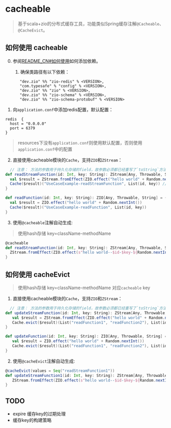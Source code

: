 # cacheable

> 基于scala+zio的分布式缓存工具，功能类似Spring缓存注解`@Cacheable`、`@CacheEvict`。

## 如何使用 cacheable

0. 参阅[README_CN#如何使用](../README_CN.md)如何添加依赖。
   1. 确保类路径有以下依赖：
   ```
      "dev.zio" %% "zio-redis" % <VERSION>,
      "com.typesafe" % "config" % <VERSION>,
      "dev.zio" %% "zio" % <VERSION>,
      "dev.zio" %% "zio-schema" % <VERSION>,
      "dev.zio" %% "zio-schema-protobuf" % <VERSION>
    ```

1. 向`application.conf`中添加redis配置，默认配置：

```
redis  {
  host = "0.0.0.0"
  port = 6379
}
```
> resources下没有`application.conf`则使用默认配置，否则使用`application.conf`中的配置

2. 直接使用cacheable模块的`Cache`，支持`ZIO`和`ZStream`：

```scala
  // 注意： 方法的参数用于持久化存储的field，故参数必须都已经重写了`toString`方法
def readStreamFunction(id: Int, key: String): ZStream[Any, Throwable, String] = {
  val $result = ZStream.fromEffect(ZIO.effect("hello world" + Random.nextInt()))
  Cache($result)("UseCaseExample-readStreamFunction", List(id, key)) // "UseCaseExample-readStreamFunction" is hash key
}

def readFunction(id: Int, key: String): ZIO[Any, Throwable, String] = {
  val $result = ZIO.effect("hello world" + Random.nextInt())
  Cache($result)("UseCaseExample-readFunction", List(id, key))
}
```

3. 使用`@cacheable`注解自动生成:

> 使用hash存储 key=className-methodName

```scala
@cacheable
def readStreamFunction(id: Int, key: String): ZStream[Any, Throwable, String] = {
  ZStream.fromEffect(ZIO.effect(s"hello world--$id-$key-${Random.nextInt()}"))
}
```

## 如何使用 cacheEvict

> 使用hash存储 key=className-methodName 对应`cacheable` key

1. 直接使用cacheable模块的`Cache`，支持`ZIO`和`ZStream`：

```scala
  // 注意： 方法的参数用于持久化存储的field，故参数必须都已经重写了`toString`方法
def updateStreamFunction(id: Int, key: String): ZStream[Any, Throwable, String] = {
   val $result = ZStream.fromEffect(ZIO.effect("hello world" + Random.nextInt()))
   Cache.evict($result)(List("readFunction1", "readFunction2"), List(id, key))
}

def updateFunction(id: Int, key: String): ZIO[Any, Throwable, String] = {
   val $result = ZIO.effect("hello world" + Random.nextInt())
   Cache.evict($result)(List("readFunction1", "readFunction2"), List(id, key))
}
```

2. 使用`@cacheEvict`注解自动生成:

```scala
@cacheEvict(values = Seq("readStreamFunction1"))
def updateStreamFunction1(id: Int, key: String): ZStream[Any, Throwable, String] = {
   ZStream.fromEffect(ZIO.effect(s"hello world--$id-$key-${Random.nextInt()}"))
}
```

## TODO

- expire 缓存key的过期处理
- 缓存key的构建策略